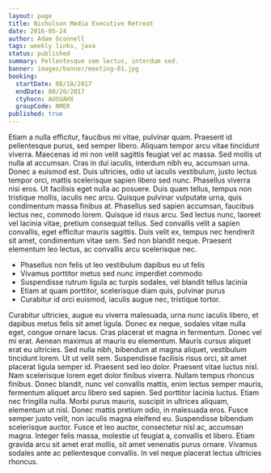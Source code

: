 ```yaml
---
layout: page
title: Nicholson Media Executive Retreat
date: 2016-05-24
author: Adam Oconnell
tags: weekly links, java
status: published
summary: Pellentesque sem lectus, interdum sed.
banner: images/banner/meeting-01.jpg
booking:
  startDate: 08/18/2017
  endDate: 08/20/2017
  ctyhocn: AUSUAHX
  groupCode: NMER
published: true
---
```

Etiam a nulla efficitur, faucibus mi vitae, pulvinar quam. Praesent id pellentesque purus, sed semper libero. Aliquam tempor arcu vitae tincidunt viverra. Maecenas id mi non velit sagittis feugiat vel ac massa. Sed mollis ut nulla at accumsan. Cras in dui iaculis, interdum nibh eu, accumsan urna. Donec a euismod est. Duis ultricies, odio ut iaculis vestibulum, justo lectus tempor orci, mattis scelerisque sapien libero sed nunc. Phasellus viverra nisi eros. Ut facilisis eget nulla ac posuere. Duis quam tellus, tempus non tristique mollis, iaculis nec arcu. Quisque pulvinar vulputate urna, quis condimentum massa finibus at.
Phasellus sed sapien accumsan, faucibus lectus nec, commodo lorem. Quisque id risus arcu. Sed lectus nunc, laoreet vel lacinia vitae, pretium consequat tellus. Sed convallis velit a sapien convallis, eget efficitur mauris sagittis. Duis velit ex, tempus nec hendrerit sit amet, condimentum vitae sem. Sed non blandit neque. Praesent elementum leo lectus, ac convallis arcu scelerisque nec.

* Phasellus non felis ut leo vestibulum dapibus eu ut felis
* Vivamus porttitor metus sed nunc imperdiet commodo
* Suspendisse rutrum ligula ac turpis sodales, vel blandit tellus lacinia
* Etiam at quam porttitor, scelerisque diam quis, pulvinar purus
* Curabitur id orci euismod, iaculis augue nec, tristique tortor.

Curabitur ultricies, augue eu viverra malesuada, urna nunc iaculis libero, et dapibus metus felis sit amet ligula. Donec ex neque, sodales vitae nulla eget, congue ornare lacus. Cras placerat et magna in fermentum. Donec vel mi erat. Aenean maximus at mauris eu elementum. Mauris cursus aliquet erat eu ultricies. Sed nulla nibh, bibendum at magna aliquet, vestibulum tincidunt lorem. Ut ut velit sem. Suspendisse facilisis risus orci, sit amet placerat ligula semper id. Praesent sed leo dolor. Praesent vitae luctus nisl.
Nam scelerisque lorem eget dolor finibus viverra. Nullam tempus rhoncus finibus. Donec blandit, nunc vel convallis mattis, enim lectus semper mauris, fermentum aliquet arcu libero sed sapien. Sed porttitor lacinia luctus. Etiam nec fringilla nulla. Morbi purus mauris, suscipit in ultrices aliquam, elementum ut nisl. Donec mattis pretium odio, in malesuada eros. Fusce semper justo velit, non iaculis magna eleifend eu. Suspendisse bibendum scelerisque auctor. Fusce et leo auctor, consectetur nisl ac, accumsan magna. Integer felis massa, molestie ut feugiat a, convallis et libero. Etiam gravida arcu sit amet erat mollis, sit amet venenatis purus ornare. Vivamus sodales ante ac pellentesque convallis. In vel neque placerat lectus ultricies rhoncus.
